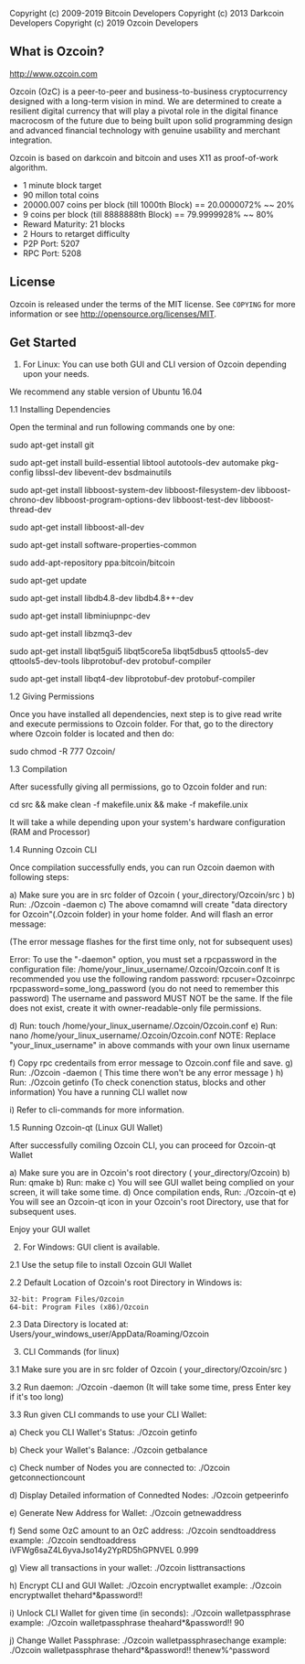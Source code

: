 Copyright (c) 2009-2019 Bitcoin Developers
Copyright (c) 2013 Darkcoin Developers
Copyright (c) 2019 Ozcoin Developers

What is Ozcoin?
----------------
http://www.ozcoin.com

Ozcoin (OzC) is a peer-to-peer and business-to-business cryptocurrency designed 
with a long-term vision in mind. We are determined to create a resilient digital 
currency that will play a pivotal role in the digital finance macrocosm of the 
future due to being built upon solid programming design and advanced financial 
technology with genuine usability and merchant integration.

Ozcoin is based on darkcoin and bitcoin and uses X11 as proof-of-work algorithm.

 - 1 minute block target
 - 90 millon total coins
 - 20000.007 coins per block (till 1000th Block) == 20.0000072% ~~ 20% 
 - 9 coins per block (till 8888888th Block) == 79.9999928% ~~ 80% 
 - Reward Maturity: 21 blocks
 - 2 Hours to retarget difficulty
 - P2P Port: 5207
 - RPC Port: 5208


License
-------

Ozcoin is released under the terms of the MIT license. See `COPYING` for more
information or see http://opensource.org/licenses/MIT.


Get Started
-----------

1. For Linux: You can use both GUI and CLI version of Ozcoin depending upon your needs.

We recommend any stable version of Ubuntu 16.04


 1.1 Installing Dependencies 

Open the terminal and run following commands one by one:


sudo apt-get install git

sudo apt-get install build-essential libtool autotools-dev automake pkg-config libssl-dev libevent-dev bsdmainutils

sudo apt-get install libboost-system-dev libboost-filesystem-dev libboost-chrono-dev libboost-program-options-dev libboost-test-dev libboost-thread-dev

sudo apt-get install libboost-all-dev

sudo apt-get install software-properties-common

sudo add-apt-repository ppa:bitcoin/bitcoin

sudo apt-get update

sudo apt-get install libdb4.8-dev libdb4.8++-dev

sudo apt-get install libminiupnpc-dev

sudo apt-get install libzmq3-dev

sudo apt-get install libqt5gui5 libqt5core5a libqt5dbus5 qttools5-dev qttools5-dev-tools libprotobuf-dev protobuf-compiler 

sudo apt-get install libqt4-dev libprotobuf-dev protobuf-compiler


 1.2 Giving Permissions

Once you have installed all dependencies, next step is to give read write and execute permissions to Ozcoin folder. For that, go to the directory where Ozcoin folder is located and then do:

sudo chmod -R 777 Ozcoin/


 1.3 Compilation

After sucessfully giving all permissions, go to Ozcoin folder and run:

cd src && make clean -f makefile.unix && make -f makefile.unix

It will take a while depending upon your system's hardware configuration (RAM and Processor)


 1.4 Running Ozcoin CLI

Once compilation successfully ends, you can run Ozcoin daemon with following steps:

a) Make sure you are in src folder of Ozcoin ( your_directory/Ozcoin/src )
b) Run: ./Ozcoin -daemon
c) The above comamnd will create "data directory for Ozcoin"(.Ozcoin folder) in your home folder. And will flash an error message:

(The error message flashes for the first time only, not for subsequent uses)

Error: To use the "-daemon" option, you must set a rpcpassword in the configuration file:
/home/your_linux_username/.Ozcoin/Ozcoin.conf
It is recommended you use the following random password:
rpcuser=Ozcoinrpc
rpcpassword=some_long_password
(you do not need to remember this password)
The username and password MUST NOT be the same.
If the file does not exist, create it with owner-readable-only file permissions.

d) Run: touch /home/your_linux_username/.Ozcoin/Ozcoin.conf
e) Run: nano /home/your_linux_username/.Ozcoin/Ozcoin.conf
NOTE: Replace "your_linux_username" in above commands with your own linux username

f) Copy rpc credentails from error message to Ozcoin.conf file and save.
g) Run: ./Ozcoin -daemon ( This time there won't be any error message )
h) Run: ./Ozcoin getinfo (To check conenction status, blocks and other information)
You have a running CLI wallet now

i) Refer to cli-commands for more information.

 1.5 Running Ozcoin-qt (Linux GUI Wallet)

After successfully comiling Ozcoin CLI, you can proceed for Ozcoin-qt Wallet

a) Make sure you are in Ozcoin's root directory ( your_directory/Ozcoin)
b) Run: qmake
b) Run: make
c) You will see GUI wallet being complied on your screen, it will take some time.
d) Once compilation ends, Run: ./Ozcoin-qt
e) You will see an Ozcoin-qt icon in your Ozcoin's root Directory, use that for subsequent uses.

Enjoy your GUI wallet


2. For Windows: GUI client is available.

2.1 Use the setup file to install Ozcoin GUI Wallet

2.2 Default Location of Ozcoin's root Directory in Windows is:
    
    32-bit: Program Files/Ozcoin
    64-bit: Program Files (x86)/Ozcoin

2.3 Data Directory is located at: Users/your_windows_user/AppData/Roaming/Ozcoin


3. CLI Commands (for linux)

3.1 Make sure you are in src folder of Ozcoin ( your_directory/Ozcoin/src )

3.2 Run daemon: ./Ozcoin -daemon
    (It will take some time, press Enter key if it's too long)

3.3 Run given CLI commands to use your CLI Wallet:

a) Check you CLI Wallet's Status: ./Ozcoin getinfo

b) Check your Wallet's Balance: ./Ozcoin getbalance

c) Check number of Nodes you are connected to: ./Ozcoin getconnectioncount

d) Display Detailed information of Connedted Nodes: ./Ozcoin getpeerinfo

e) Generate New Address for Wallet: ./Ozcoin getnewaddress

f) Send some OzC amount to an OzC address: ./Ozcoin sendtoaddress <OzC Address> <Amount>
   example: ./Ozcoin sendtoaddress iVFWg6saZ4L6yvaJso14y2YpRD5hGPNVEL 0.999

g) View all transactions in your wallet: ./Ozcoin listtransactions

h) Encrypt CLI and GUI Wallet: ./Ozcoin encryptwallet <passphrase>
   example: ./Ozcoin encryptwallet thehard*&password!!

i) Unlock CLI Wallet for given time (in seconds): ./Ozcoin walletpassphrase <passphrase> <timeout>
   example: ./Ozcoin walletpassphrase theahard*&password!! 90

j) Change Wallet Passphrase: ./Ozcoin walletpassphrasechange <oldpassphrase> <newpassphrase>
   example: ./Ozcoin walletpassphrase thehard*&password!! thenew%^password

